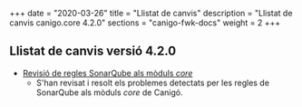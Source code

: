 +++
date        = "2020-03-26"
title       = "Llistat de canvis"
description = "Llistat de canvis canigo.core 4.2.0"
sections    = "canigo-fwk-docs"
weight		= 2
+++

## Llistat de canvis versió 4.2.0

- [Revisió de regles SonarQube als mòduls _core_](/noticies/2020-06-09-Revisio_regles_SonarQube_moduls_core/)
   - S'han revisat i resolt els problemes detectats per les regles de SonarQube als mòduls _core_ de Canigó.
